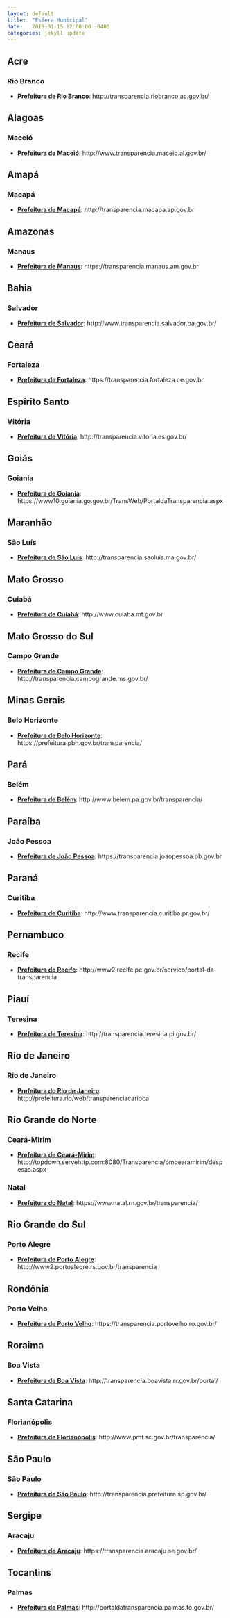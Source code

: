 ```yaml
---
layout: default
title:  "Esfera Municipal"
date:   2019-01-15 12:00:00 -0400
categories: jekyll update
---
```


<section>

<h2>Acre</h2>

<h3>Rio Branco</h3>

<ul>
<li><b><a href="http://transparencia.riobranco.ac.gov.br/">Prefeitura de Rio Branco</a></b>: http://transparencia.riobranco.ac.gov.br/</li>
</ul>

<h2>Alagoas</h2>

<h3>Maceió</h3>
<ul>
<li><b><a href="http://www.transparencia.maceio.al.gov.br/">Prefeitura de Maceió</a></b>: http://www.transparencia.maceio.al.gov.br/</li>
</ul>

<h2>Amapá</h2>

<h3>Macapá</h3>
<ul>
<li><b><a href="http://transparencia.macapa.ap.gov.br">Prefeitura de Macapá</a></b>: http://transparencia.macapa.ap.gov.br</li>
</ul>

<h2>Amazonas</h2>

<h3>Manaus</h3>
<ul>
<li><b><a href="https://transparencia.manaus.am.gov.br">Prefeitura de Manaus</a></b>: https://transparencia.manaus.am.gov.br</li>
</ul>

<h2>Bahia</h2>

<h3>Salvador</h3>
<ul>
<li><b><a href="http://www.transparencia.salvador.ba.gov.br/">Prefeitura de Salvador</a></b>: http://www.transparencia.salvador.ba.gov.br/</li>
</ul>

<h2>Ceará</h2>

<h3>Fortaleza</h3>
<ul>
<li><b><a href="https://transparencia.fortaleza.ce.gov.br">Prefeitura de Fortaleza</a></b>: https://transparencia.fortaleza.ce.gov.br</li>
</ul>

<h2>Espírito Santo</h2>

<h3>Vitória</h3>
<ul>
<li><b><a href="http://transparencia.vitoria.es.gov.br/">Prefeitura de Vitória</a></b>: http://transparencia.vitoria.es.gov.br/</li>
</ul>

<h2>Goiás</h2>

<h3>Goiania</h3>
<ul>
<li><b><a href="https://www10.goiania.go.gov.br/TransWeb/PortaldaTransparencia.aspx">Prefeitura de Goiania</a></b>: https://www10.goiania.go.gov.br/TransWeb/PortaldaTransparencia.aspx</li>
</ul>

<h2>Maranhão</h2>

<h3>São Luís</h3>
<ul>
<li><b><a href="http://transparencia.saoluis.ma.gov.br/">Prefeitura de São Luís</a></b>: http://transparencia.saoluis.ma.gov.br/</li>
</ul>

<h2>Mato Grosso</h2>

<h3>Cuiabá</h3>
<ul>
<li><b><a href="http://www.cuiaba.mt.gov.br">Prefeitura de Cuiabá</a></b>: http://www.cuiaba.mt.gov.br</li>
</ul>

<h2>Mato Grosso do Sul</h2>

<h3>Campo Grande</h3>
<ul>
<li><b><a href="http://transparencia.campogrande.ms.gov.br/">Prefeitura de Campo Grande</a></b>: http://transparencia.campogrande.ms.gov.br/</li>
</ul>

<h2>Minas Gerais</h2>

<h3>Belo Horizonte</h3>
<ul>
<li><b><a href="https://prefeitura.pbh.gov.br/transparencia">Prefeitura de Belo Horizonte</a></b>: https://prefeitura.pbh.gov.br/transparencia/</li>
</ul>

<h2>Pará</h2>

<h3>Belém</h3>
<ul>
<li><b><a href="http://www.belem.pa.gov.br/transparencia/">Prefeitura de Belém</a></b>: http://www.belem.pa.gov.br/transparencia/</li>
</ul>

<h2>Paraíba</h2>

<h3>João Pessoa</h3>
<ul>
<li><b><a href="https://transparencia.joaopessoa.pb.gov.br">Prefeitura de João Pessoa</a></b>: https://transparencia.joaopessoa.pb.gov.br</li>
</ul>

<h2>Paraná</h2>

<h3>Curitiba</h3>
<ul>
<li><b><a href="http://www.transparencia.curitiba.pr.gov.br/">Prefeitura de Curitiba</a></b>: http://www.transparencia.curitiba.pr.gov.br/</li>
</ul>

<h2>Pernambuco</h2>

<h3>Recife</h3>
<ul>
<li><b><a href="http://www2.recife.pe.gov.br/servico/portal-da-transparencia">Prefeitura de Recife</a></b>: http://www2.recife.pe.gov.br/servico/portal-da-transparencia</li>
</ul>

<h2>Piauí</h2>

<h3>Teresina</h3>
<ul>
<li><b><a href="http://transparencia.teresina.pi.gov.br/">Prefeitura de Teresina</a></b>: http://transparencia.teresina.pi.gov.br/</li>
</ul>

<h2>Rio de Janeiro</h2>

<h3>Rio de Janeiro</h3>
<ul>
<li><b><a href="http://prefeitura.rio/web/transparenciacarioca">Prefeitura do Rio de Janeiro</a></b>: http://prefeitura.rio/web/transparenciacarioca</li>
</ul>

<h2>Rio Grande do Norte</h2>

<h3>Ceará-Mirim</h3>
<ul>
<li><b><a href="http://topdown.servehttp.com:8080/Transparencia/pmcearamirim/despesas.aspx">Prefeitura de Ceará-Mirim</a></b>: http://topdown.servehttp.com:8080/Transparencia/pmcearamirim/despesas.aspx</li>
</ul>

<h3>Natal</h3>
<ul>
<li><b><a href="https://www.natal.rn.gov.br/transparencia/">Prefeitura do Natal</a></b>: https://www.natal.rn.gov.br/transparencia/</li>
</ul>

<h2>Rio Grande do Sul</h2>

<h3>Porto Alegre</h3>
<ul>
<li><b><a href="http://www2.portoalegre.rs.gov.br/transparencia">Prefeitura de Porto Alegre</a></b>: http://www2.portoalegre.rs.gov.br/transparencia</li>
</ul>

<h2>Rondônia</h2>

<h3>Porto Velho</h3>
<ul>
<li><b><a href="https://transparencia.portovelho.ro.gov.br/">Prefeitura de Porto Velho</a></b>: https://transparencia.portovelho.ro.gov.br/</li>
</ul>

<h2>Roraima</h2>

<h3>Boa Vista</h3>
<ul>
<li><b><a href="http://transparencia.boavista.rr.gov.br/portal/">Prefeitura de Boa Vista</a></b>: http://transparencia.boavista.rr.gov.br/portal/</li>
</ul>

<h2>Santa Catarina</h2>

<h3>Florianópolis</h3>
<ul>
<li><b><a href="http://www.pmf.sc.gov.br/transparencia/">Prefeitura de Florianópolis</a></b>: http://www.pmf.sc.gov.br/transparencia/</li>
</ul>

<h2>São Paulo</h2>

<h3>São Paulo</h3>
<ul>
<li><b><a href="http://transparencia.prefeitura.sp.gov.br/">Prefeitura de São Paulo</a></b>: http://transparencia.prefeitura.sp.gov.br/</li>
</ul>

<h2>Sergipe</h2>

<h3>Aracaju</h3>
<ul>
<li><b><a href="https://transparencia.aracaju.se.gov.br/">Prefeitura de Aracaju</a></b>: https://transparencia.aracaju.se.gov.br/</li>
</ul>

<h2>Tocantins</h2>

<h3>Palmas</h3>
<ul>
<li><b><a href="http://portaldatransparencia.palmas.to.gov.br/">Prefeitura de Palmas</a></b>: http://portaldatransparencia.palmas.to.gov.br/</li>
</ul>

</section>
